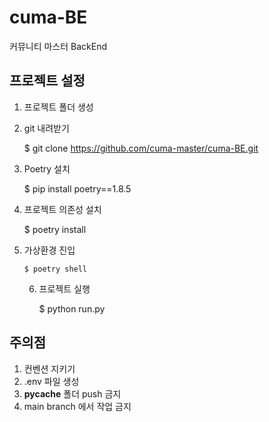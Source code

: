 # cuma-BE

커뮤니티 마스터 BackEnd

## 프로젝트 설정

1.  프로젝트 폴더 생성
2.  git 내려받기

    $ git clone https://github.com/cuma-master/cuma-BE.git

3.  Poetry 설치

    $ pip install poetry==1.8.5

4.  프로젝트 의존성 설치

    $ poetry install

5.  가상환경 진입

        $ poetry shell

    6. 프로젝트 실행

       $ python run.py

## 주의점

1. 컨벤션 지키기
2. .env 파일 생성
3. **pycache** 폴더 push 금지
4. main branch 에서 작업 금지
